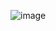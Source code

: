 
![image](https://github.com/6D756E6972/ITT440-Network-Programming/assets/129729880/305d7328-3bbf-4dd4-a08b-224c9097e49f)
